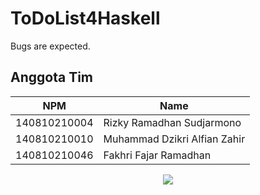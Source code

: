 # ToDoList4Haskell   
Bugs are expected.

## Anggota Tim
| NPM          | Name                         |
| ------------ | ---------------------------- |
| 140810210004 | Rizky Ramadhan Sudjarmono    |
| 140810210010 | Muhammad Dzikri Alfian Zahir |
| 140810210046 | Fakhri Fajar Ramadhan        |  
  
<p align="center">
  <img src="https://i.ibb.co/1KF58q9/PROYEKA.png">
</p>
